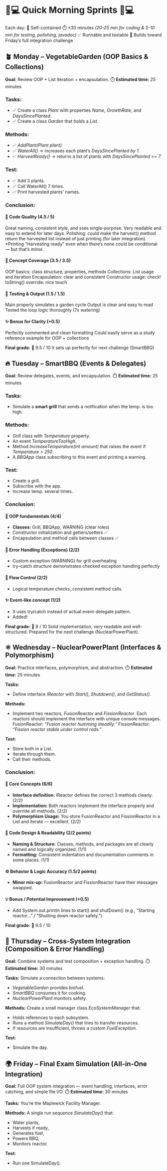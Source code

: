 # 🌅💻 Quick Morning Sprints 🌅💻

Each day:
🧩 Self-contained
⏱️ ≤30 minutes 
    _(20-25 min for coding & 5-10 min for testing, polishing, javadoc)_
✅ Runnable and testable
💪 Builds toward Friday’s full integration challenge

## 🪴 Monday – VegetableGarden (OOP Basics & Collections)
**Goal:** Review OOP + List iteration + encapsulation.
⏱️ **Estimated time:** 25 minutes

### **Tasks:**
* ✅ Create a class _Plant_ with properties _Name_, _GrowthRate_, and _DaysSincePlanted_.
* ✅ Create a class _Garden_ that holds a _List<Plant>_.

### **Methods:**
* ✅ _AddPlant(Plant plant)_
* ✅ _WaterAll()_ → increases each plant’s _DaysSincePlanted by 1_.
* ✅ _HarvestReady()_ → returns a list of plants with _DaysSincePlanted >= 7_.

### **Test:**
* ✅ Add 3 plants.
* ✅ Call WaterAll() 7 times.
* ✅ Print harvested plants' names.

### **Conclusion:**
#### 🌿 Code Quality (4.5 / 5)
Great naming, consistent style, and sses single-purpose.
Very readable and easy to extend for later days.
Polishing: could make the harvest() method return the harvested list instead of just printing (for later integration).
*Printing “Harvesting ready” even when there’s none could be conditional — but that’s minor.

#### 🧩 Concept Coverage (3.5 / 3.5)
OOP basics: class structure, properties, methods
Collections: List usage and iteration
Encapsulation: clear and consistent
Constructor usage: check!
toString() override: nice touch

#### 🧪 Testing & Output (1.5 / 1.5)
Main properly simulates a garden cycle
Output is clear and easy to read
Tested the loop logic thoroughly (7x watering)

#### ✨ Bonus for Clarity (+0.5)
Perfectly commented and clean formatting
Could easily serve as a study reference example for OOP + collections

**Final grade:** 🏅 9.5 / 10
It sets up perfectly for next challenge (SmartBBQ)

## 🔥 Tuesday – SmartBBQ (Events & Delegates)
**Goal:** Review delegates, events, and encapsulation.
⏱️ **Estimated time:** 25 minutes

### **Tasks:**
* Simulate a **smart grill** that sends a notification when the temp. is too high.

### **Methods:**
* _Grill_ class with _Temperature_ property.
* An event _TemperatureTooHigh_.
* Method _IncreaseTemperature(int amount)_ that raises the event if _Temperature > 250_.
* A _BBQApp_ class subscribing to this event and printing a warning.

### **Test:**
* Create a grill.
* Subscribe with the app.
* Increase temp. several times.

### **Conclusion:**
#### 🌿 OOP fundamentals (4/4)
* **Classes:** Grill, BBQApp, WARNING (clear roles)
* Constructor initialization and getters/setters ✅
* Encapsulation and method calls between classes ✅

#### 🧩 Error Handling (Exceptions) (2/2)
* Custom exception (WARNING) for grill overheating
* try–catch structure demonstrates checked exception handling perfectly

#### 🧪 Flow Control (2/2)
* Logical temperature checks, consistent method calls. 

#### ✨ Event-like concept (1/2)
* It uses try/catch instead of actual event-delegate pattern.
* Added!

**Final grade:** 🏅 9 / 10
Solid implementation, very readable and well-structured.
Prepared for the next challenge (NuclearPowerPlant).

## ⚛️ Wednesday – NuclearPowerPlant (Interfaces & Polymorphism)
**Goal:** Practice interfaces, polymorphism, and abstraction.
⏱️ **Estimated time:** 25 minutes

**Tasks:**
* Define interface _IReactor_ with _Start()_, _Shutdown()_, and _GetStatus()_.

**Methods:**
* Implement two reactors, _FusionReactor_ and _FissionReactor_.
  Each reactors should implement the interface with unique console messages.
  FusionReactor: _“Fusion reactor humming steadily.”_
  FissionReactor: _“Fission reactor stable under control rods.”_

**Test:**
* Store both in a List<IReactor>.
* Iterate through them.
* Call their methods.

### **Conclusion:**
#### 🌿 Core Concepts (6/6)
* **Interface definition:** IReactor defines the correct 3 methods clearly. (2/2)
* **Implementation:** Both reactors implement the interface properly and override all methods. (2/2)
* **Polymorphism Usage:** You store FusionReactor and FissionReactor in a List<IReactor> and iterate — excellent. (2/2)

#### 🎨 Code Design & Readability (2/2 points)
* **Naming & Structure:** Classes, methods, and packages are all clearly named and logically organized. (1/1)
* **Formatting:** Consistent indentation and documentation comments in some places. (1/1)

#### ⚙️ Behavior & Logic Accuracy (1.5/2 points)
* **Minor mix-up:** FusionReactor and FissionReactor have their messages swapped.

#### 💡 Bonus / Potential Improvement (+0.5)
* Add System.out.println lines to start() and shutDown() (e.g., “Starting reactor…” / “Shutting down reactor safely.”).

**Final grade:** 🏅 9.5 / 10

## 🌾 Thursday – Cross-System Integration (Composition & Error Handling)
**Goal:** Combine systems and test composition + exception handling.
⏱️ **Estimated time:** 30 minutes

**Tasks:**
Simulate a connection between systems:
* _VegetableGarden_ provides biofuel. 
* _SmartBBQ_ consumes it for cooking. 
* _NuclearPowerPlant_ monitors safety.

**Methods:**
Create a small manager class _EcoSystemManager_ that:
* Holds references to each subsystem.
* Runs a method _SimulateDay()_ that tries to transfer resources.
* If resources are insufficient, throws a custom _FuelException_.

**Test:**
* Simulate the day.

## 🌍 Friday – Final Exam Simulation (All-in-One Integration)
**Goal:** Full OOP system integration — event handling, interfaces, error catching, and simple file I/O.
⏱️ **Estimated time:** 30 minutes

**Tasks:** You’re the Maplewick Facility Manager.

**Methods:**
A single run sequence _SimulateDay()_ that:
* Water plants,
* Harvests if ready,
* Generates fuel,
* Powers BBQ,
* Monitors reactor.

**Test:**
* Run one SimulateDay().